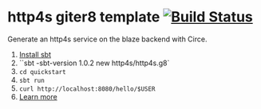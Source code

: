 # http4s giter8 template [![Build Status](https://travis-ci.org/http4s/http4s.g8.svg?branch=master)](https://travis-ci.org/http4s/http4s.g8)

Generate an http4s service on the blaze backend with Circe.

1. [Install sbt](http://www.scala-sbt.org/1.0/docs/Setup.html)
2. ``sbt -sbt-version 1.0.2 new http4s/http4s.g8`
3. `cd quickstart`
4. `sbt run`
5. `curl http://localhost:8080/hello/$USER`
6. [Learn more](http://http4s.org/)

